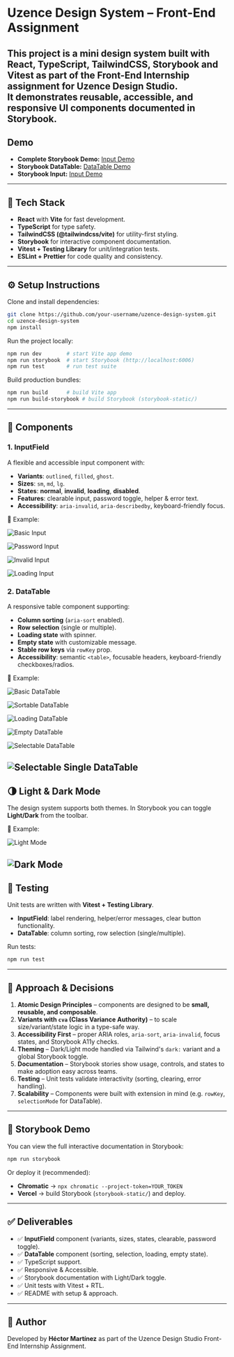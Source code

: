 # Uzence Design System – Front-End Assignment

This project is a **mini design system** built with **React, TypeScript, TailwindCSS, Storybook and Vitest** as part of the Front-End Internship assignment for **Uzence Design Studio**.  
It demonstrates reusable, accessible, and responsive UI components documented in Storybook.
---

## Demo

- **Complete Storybook Demo:** [Input Demo](https://68a69abeb4a85a6bcb93aef6-cqootrftzs.chromatic.com/?path=/story/data-display-datatable--basic)
- **Storybook DataTable:** [DataTable Demo](https://www.chromatic.com/component?appId=68a69abeb4a85a6bcb93aef6&csfId=data-display-datatable&buildNumber=3&k=68a6b171a0412fa8aec39124-1200px-interactive-true&h=32&b=-1)
- **Storybook Input:** [Input Demo](https://www.chromatic.com/component?appId=68a69abeb4a85a6bcb93aef6&csfId=form-inputfield--with-error&buildNumber=3&k=68a6b171a0412fa8aec3912c-1200px-interactive-true&h=36&b=-3)

---

## 🚀 Tech Stack

- **React** with **Vite** for fast development.
- **TypeScript** for type safety.
- **TailwindCSS (@tailwindcss/vite)** for utility-first styling.
- **Storybook** for interactive component documentation.
- **Vitest + Testing Library** for unit/integration tests.
- **ESLint + Prettier** for code quality and consistency.

---

## ⚙️ Setup Instructions

Clone and install dependencies:

```bash
git clone https://github.com/your-username/uzence-design-system.git
cd uzence-design-system
npm install
```

Run the project locally:

```bash
npm run dev        # start Vite app demo
npm run storybook  # start Storybook (http://localhost:6006)
npm run test       # run test suite
```

Build production bundles:

```bash
npm run build      # build Vite app
npm run build-storybook # build Storybook (storybook-static/)
```

---

## 🎨 Components

### 1. InputField

A flexible and accessible input component with:

- **Variants**: `outlined`, `filled`, `ghost`.
- **Sizes**: `sm`, `md`, `lg`.
- **States**: **normal**, **invalid**, **loading**, **disabled**.
- **Features**: clearable input, password toggle, helper & error text.
- **Accessibility**: `aria-invalid`, `aria-describedby`, keyboard-friendly focus.

📸 Example:

![Basic Input](src/assets/gifs/basic-input.gif)

![Password Input](src/assets/gifs/password-input.gif)

![Invalid Input](src/assets/images/invalid-input.png)

![Loading Input](src/assets/gifs/input-loading.gif)



### 2. DataTable

A responsive table component supporting:

- **Column sorting** (`aria-sort` enabled).
- **Row selection** (single or multiple).
- **Loading state** with spinner.
- **Empty state** with customizable message.
- **Stable row keys** via `rowKey` prop.
- **Accessibility**: semantic `<table>`, focusable headers, keyboard-friendly checkboxes/radios.

📸 Example:

![Basic DataTable](src/assets/images/datatable-basic.png)

![Sortable DataTable](src/assets/gifs/sortable-datatable.gif)

![Loading DataTable](src/assets/gifs/loading-datatable.gif)

![Empty DataTable](src/assets/images/empty-datatable.png)

![Selectable DataTable](src/assets/gifs/selectable-datatable.gif)

![Selectable Single DataTable](src/assets/gifs/selectable-single.gif)
---

## 🌗 Light & Dark Mode

The design system supports both themes. In Storybook you can toggle **Light/Dark** from the toolbar.

📸 Example:

![Light Mode](src/assets/images/light-mode.png)

![Dark Mode](src/assets/images/dark-mode.png)
---

## 🧪 Testing

Unit tests are written with **Vitest + Testing Library**.

- **InputField**: label rendering, helper/error messages, clear button functionality.
- **DataTable**: column sorting, row selection (single/multiple).

Run tests:

```bash
npm run test
```

---

## 📖 Approach & Decisions

1. **Atomic Design Principles** – components are designed to be **small, reusable, and composable**.
2. **Variants with `cva` (Class Variance Authority)** – to scale size/variant/state logic in a type-safe way.
3. **Accessibility First** – proper ARIA roles, `aria-sort`, `aria-invalid`, focus states, and Storybook A11y checks.
4. **Theming** – Dark/Light mode handled via Tailwind's `dark:` variant and a global Storybook toggle.
5. **Documentation** – Storybook stories show usage, controls, and states to make adoption easy across teams.
6. **Testing** – Unit tests validate interactivity (sorting, clearing, error handling).
7. **Scalability** – Components were built with extension in mind (e.g. `rowKey`, `selectionMode` for DataTable).

---

## 📸 Storybook Demo

You can view the full interactive documentation in Storybook:

```bash
npm run storybook
```

Or deploy it (recommended):

- **Chromatic** → `npx chromatic --project-token=YOUR_TOKEN`
- **Vercel** → build Storybook (`storybook-static/`) and deploy.

---

## ✅ Deliverables

- ✅ **InputField** component (variants, sizes, states, clearable, password toggle).
- ✅ **DataTable** component (sorting, selection, loading, empty state).
- ✅ TypeScript support.
- ✅ Responsive & Accessible.
- ✅ Storybook documentation with Light/Dark toggle.
- ✅ Unit tests with Vitest + RTL.
- ✅ README with setup & approach.

---

## 👤 Author

Developed by **Héctor Martínez** as part of the Uzence Design Studio Front-End Internship Assignment.